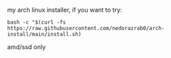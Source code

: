 my arch linux installer, if you want to try:
```shell
bash -c "$(curl -fs https://raw.githubusercontent.com/nedorazrab0/arch-install/main/install.sh)
```
amd/ssd only
